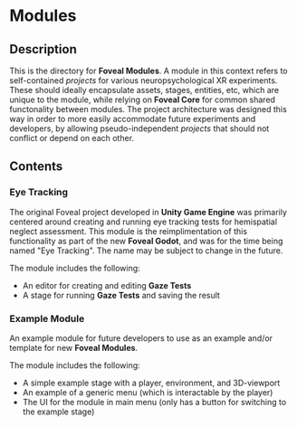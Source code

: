 # Modules

## Description

This is the directory for **Foveal Modules**.
A module in this context refers to self-contained *projects* for various neuropsychological XR experiments.
These should ideally encapsulate assets, stages, entities, etc, which are unique to the module, while relying on **Foveal Core** for common shared functonality between modules.
The project architecture was designed this way in order to more easily accommodate future experiments and developers, by allowing pseudo-independent *projects* that should not conflict or depend on each other.

## Contents

### Eye Tracking

The original Foveal project developed in **Unity Game Engine** was primarily centered around creating and running eye tracking tests for hemispatial neglect assessment.
This module is the reimplimentation of this functionality as part of the new **Foveal Godot**, and was for the time being named "Eye Tracking".
The name may be subject to change in the future.

The module includes the following:
- An editor for creating and editing **Gaze Tests**
- A stage for running **Gaze Tests** and saving the result

### Example Module

An example module for future developers to use as an example and/or template for new **Foveal Modules**.

The module includes the following:
- A simple example stage with a player, environment, and 3D-viewport
- An example of a generic menu (which is interactable by the player)
- The UI for the module in main menu (only has a button for switching to the example stage)
